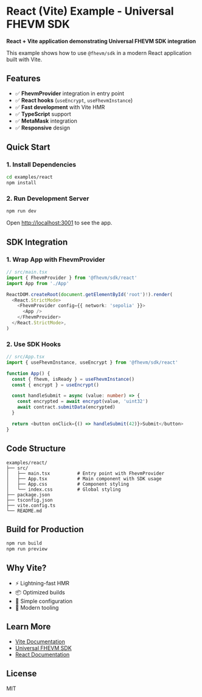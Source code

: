 # React (Vite) Example - Universal FHEVM SDK

**React + Vite application demonstrating Universal FHEVM SDK integration**

This example shows how to use `@fhevm/sdk` in a modern React application built with Vite.

## Features

- ✅ **FhevmProvider** integration in entry point
- ✅ **React hooks** (`useEncrypt`, `useFhevmInstance`)
- ✅ **Fast development** with Vite HMR
- ✅ **TypeScript** support
- ✅ **MetaMask** integration
- ✅ **Responsive** design

## Quick Start

### 1. Install Dependencies

```bash
cd examples/react
npm install
```

### 2. Run Development Server

```bash
npm run dev
```

Open [http://localhost:3001](http://localhost:3001) to see the app.

## SDK Integration

### 1. Wrap App with FhevmProvider

```typescript
// src/main.tsx
import { FhevmProvider } from '@fhevm/sdk/react'
import App from './App'

ReactDOM.createRoot(document.getElementById('root')!).render(
  <React.StrictMode>
    <FhevmProvider config={{ network: 'sepolia' }}>
      <App />
    </FhevmProvider>
  </React.StrictMode>,
)
```

### 2. Use SDK Hooks

```typescript
// src/App.tsx
import { useFhevmInstance, useEncrypt } from '@fhevm/sdk/react'

function App() {
  const { fhevm, isReady } = useFhevmInstance()
  const { encrypt } = useEncrypt()

  const handleSubmit = async (value: number) => {
    const encrypted = await encrypt(value, 'uint32')
    await contract.submitData(encrypted)
  }

  return <button onClick={() => handleSubmit(42)}>Submit</button>
}
```

## Code Structure

```
examples/react/
├── src/
│   ├── main.tsx          # Entry point with FhevmProvider
│   ├── App.tsx           # Main component with SDK usage
│   ├── App.css           # Component styling
│   └── index.css         # Global styling
├── package.json
├── tsconfig.json
├── vite.config.ts
└── README.md
```

## Build for Production

```bash
npm run build
npm run preview
```

## Why Vite?

- ⚡ Lightning-fast HMR
- 📦 Optimized builds
- 🔧 Simple configuration
- 🎯 Modern tooling

## Learn More

- [Vite Documentation](https://vitejs.dev/)
- [Universal FHEVM SDK](../../README.md)
- [React Documentation](https://react.dev/)

## License

MIT
